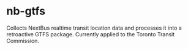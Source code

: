 # nb-gtfs
Collects NextBus realtime transit location data and processes it into a retroactive GTFS package. Currently applied to the Toronto Transit Commission.
